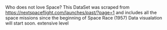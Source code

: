 Who does not love Space?
This DataSet was scraped from https://nextspaceflight.com/launches/past/?page=1 and includes all the space missions since the beginning of Space Race (1957)
Data visualation will start soon.
extensive level 
